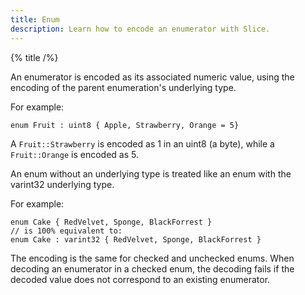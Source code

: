 ```yaml
---
title: Enum
description: Learn how to encode an enumerator with Slice.
---
```


{% title /%}

An enumerator is encoded as its associated numeric value, using the encoding of the parent enumeration's underlying
type.

For example:
```slice
enum Fruit : uint8 { Apple, Strawberry, Orange = 5}
```

A `Fruit::Strawberry` is encoded as 1 in an uint8 (a byte), while a `Fruit::Orange` is encoded as 5.

An enum without an underlying type is treated like an enum with the varint32 underlying type.

For example:
```slice
enum Cake { RedVelvet, Sponge, BlackForrest }
// is 100% equivalent to:
enum Cake : varint32 { RedVelvet, Sponge, BlackForrest }
```

The encoding is the same for checked and unchecked enums. When decoding an enumerator in a checked enum, the decoding
fails if the decoded value does not correspond to an existing enumerator.
